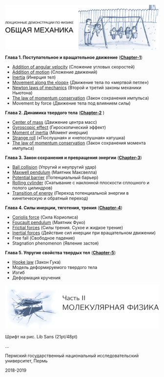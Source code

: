 <p align="right">
  <img src="title.png">
</p>

**Глава 1. Поступательное и вращательное движение**
([**Chapter-1**](https://github.com/IvanSboev/demo.online.PSU/tree/master/Chapter-1))

* [Addition of angular velocity](https://github.com/IvanSboev/demo.online.PSU/tree/master/Chapter-1/Addition%20of%20angular%20velocity) (Сложение угловых скоростей)
* [Addition of motion](https://github.com/IvanSboev/demo.online.PSU/tree/master/Chapter-1/Addition%20of%20motion) (Сложение движений)
* [Inertia](https://github.com/IvanSboev/demo.online.PSU/tree/master/Chapter-1/Inertia) (Инерция тел) 
* [Movement along the «loop»](https://github.com/IvanSboev/demo.online.PSU/tree/master/Chapter-1/Movement%20along%20the%20loop) (Движение тела по «мертвой петле»)
* [Newton laws of mechanics](https://github.com/IvanSboev/demo.online.PSU/tree/master/Chapter-1/Newton%20laws%20of%20mechanics) (Второй и третий законы механики Ньютона)
* [The law of momentum conservation](https://github.com/IvanSboev/demo.online.PSU/tree/master/Chapter-1/The%20law%20of%20momentum%20conservation) (Закон сохранения импульса)
* Movement by force (Движение тела под влиянием силы)

**Глава 2. Динамика твердого тела**
([**Chapter-2**](https://github.com/IvanSboev/demo.online.PSU/tree/master/Chapter-2) )

* [Center of mass](https://github.com/IvanSboev/demo.online.PSU/tree/master/Chapter-2/Center%20of%20mass) (Движение центра масс)
* [Gyroscopic effect](https://github.com/IvanSboev/demo.online.PSU/tree/master/Chapter-2/Gyroscopic%20effect) (Гироскопический эффект)
* [Moment of inertia](https://github.com/IvanSboev/demo.online.PSU/tree/master/Chapter-2/Moment%20of%20inertia) (Момент инерции)
* [Strange roll](https://github.com/IvanSboev/demo.online.PSU/tree/master/Chapter-2/Strange%20roll) («Послушная» и  «непослушная» катушка)
* [The law of momentum conservation](https://github.com/IvanSboev/demo.online.PSU/tree/master/Chapter-2/The%20law%20of%20momentum%20conservation) (Закон сохранения момента импульса)

**Глава 3. Закон сохранения и превращения энергии**
([**Chapter-3**](https://github.com/IvanSboev/demo.online.PSU/tree/master/Chapter-3))

* [Ball collision](https://github.com/IvanSboev/demo.online.PSU/tree/master/Chapter-3/Ball%20collision) (Упругий и неупругий удар)
* [Maxwell pendulum](https://github.com/IvanSboev/demo.online.PSU/tree/master/Chapter-3/Maxwell%20pendulum) (Маятник Максвелла)
* [Potential barrier](https://github.com/IvanSboev/demo.online.PSU/tree/master/Chapter-3/Potential%20barrier) (Потенциальный барьер)
* [Rolling cylinder](https://github.com/IvanSboev/demo.online.PSU/tree/master/Chapter-3/Rolling%20cylinder) (Скатывание с наклонной плоскости сплошного и полого цилиндров)
* [Transition of energy](https://github.com/IvanSboev/demo.online.PSU/tree/master/Chapter-3/Transition%20of%20energy) (Переход потенциальной энергии в кинетическую и обратный переход)

**Глава 4. Силы инерции, тяготения, трения**
([**Chapter-4**](https://github.com/IvanSboev/demo.online.PSU/tree/master/Chapter-4))

* [Coriolis force](https://github.com/IvanSboev/demo.online.PSU/tree/master/Chapter-4/Coriolis%20force) (Сила Кориолиса)
* [Foucault pendulum](https://github.com/IvanSboev/demo.online.PSU/tree/master/Chapter-4/Foucault%20pendulum) (Маятник Фуко)
* [Frictial forces](https://github.com/IvanSboev/demo.online.PSU/tree/master/Chapter-4/Frictial%20forces) (Силы трения. Сухое и жидкое трение)
* [Inertial forces](https://github.com/IvanSboev/demo.online.PSU/tree/master/Chapter-4/Inertial%20forces) (Действие сил инерции при вращательном движении)
* Free fall (Свободное падение)
* Stagnation phenomenon (Явление застоя)

**Глава 5. Упругие свойства твердых тел**
([**Chapter-5**](https://github.com/IvanSboev/demo.online.PSU/tree/master/Chapter-5))

* [Hooke law](https://github.com/IvanSboev/demo.online.PSU/tree/master/Chapter-5) (Закон Гука)
* Модель деформируемого твердого тела
* Изгиб
* Деформация кручения

<p align="right">
  <img src="title2.png">
</p>

Шрифт на рис. Lib Sans (21pt/48pt)

...

Пермский государственный национальный исследовательский университет, Пермь

2018-2019
